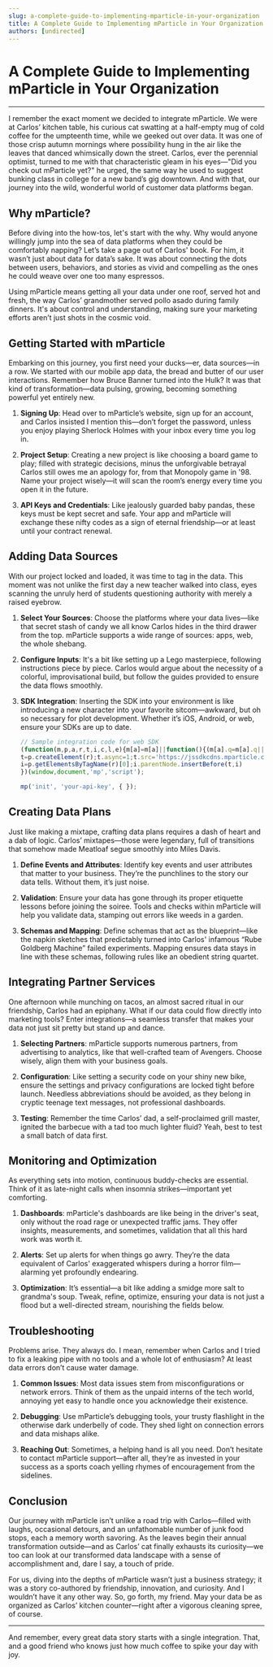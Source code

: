 ```yaml
---
slug: a-complete-guide-to-implementing-mparticle-in-your-organization
title: A Complete Guide to Implementing mParticle in Your Organization
authors: [undirected]
---
```



# A Complete Guide to Implementing mParticle in Your Organization

---

I remember the exact moment we decided to integrate mParticle. We were at Carlos’ kitchen table, his curious cat swatting at a half-empty mug of cold coffee for the umpteenth time, while we geeked out over data. It was one of those crisp autumn mornings where possibility hung in the air like the leaves that danced whimsically down the street. Carlos, ever the perennial optimist, turned to me with that characteristic gleam in his eyes—"Did you check out mParticle yet?" he urged, the same way he used to suggest bunking class in college for a new band’s gig downtown. And with that, our journey into the wild, wonderful world of customer data platforms began.

## Why mParticle?

Before diving into the how-tos, let's start with the why. Why would anyone willingly jump into the sea of data platforms when they could be comfortably napping? Let’s take a page out of Carlos' book. For him, it wasn’t just about data for data’s sake. It was about connecting the dots between users, behaviors, and stories as vivid and compelling as the ones he could weave over one too many espressos.

Using mParticle means getting all your data under one roof, served hot and fresh, the way Carlos’ grandmother served pollo asado during family dinners. It's about control and understanding, making sure your marketing efforts aren’t just shots in the cosmic void.

## Getting Started with mParticle

Embarking on this journey, you first need your ducks—er, data sources—in a row. We started with our mobile app data, the bread and butter of our user interactions. Remember how Bruce Banner turned into the Hulk? It was that kind of transformation—data pulsing, growing, becoming something powerful yet entirely new.

1. **Signing Up**: Head over to mParticle’s website, sign up for an account, and Carlos insisted I mention this—don’t forget the password, unless you enjoy playing Sherlock Holmes with your inbox every time you log in.

2. **Project Setup**: Creating a new project is like choosing a board game to play; filled with strategic decisions, minus the unforgivable betrayal Carlos still owes me an apology for, from that Monopoly game in '98. Name your project wisely—it will scan the room’s energy every time you open it in the future.

3. **API Keys and Credentials**: Like jealously guarded baby pandas, these keys must be kept secret and safe. Your app and mParticle will exchange these nifty codes as a sign of eternal friendship—or at least until your contract renewal.

## Adding Data Sources

With our project locked and loaded, it was time to tag in the data. This moment was not unlike the first day a new teacher walked into class, eyes scanning the unruly herd of students questioning authority with merely a raised eyebrow.

1. **Select Your Sources**: Choose the platforms where your data lives—like that secret stash of candy we all know Carlos hides in the third drawer from the top. mParticle supports a wide range of sources: apps, web, the whole shebang.

2. **Configure Inputs**: It's a bit like setting up a Lego masterpiece, following instructions piece by piece. Carlos would argue about the necessity of a colorful, improvisational build, but follow the guides provided to ensure the data flows smoothly.

3. **SDK Integration**: Inserting the SDK into your environment is like introducing a new character into your favorite sitcom—awkward, but oh so necessary for plot development. Whether it’s iOS, Android, or web, ensure your SDKs are up to date.

   ```javascript
   // Sample integration code for web SDK
   (function(m,p,a,r,t,i,c,l,e){m[a]=m[a]||function(){(m[a].q=m[a].q||[]).push(arguments)};
   t=p.createElement(r);t.async=1;t.src='https://jssdkcdns.mparticle.com/v2/mp.js';
   i=p.getElementsByTagName(r)[0];i.parentNode.insertBefore(t,i)
   })(window,document,'mp','script');
   
   mp('init', 'your-api-key', { });
   ```

## Creating Data Plans

Just like making a mixtape, crafting data plans requires a dash of heart and a dab of logic. Carlos’ mixtapes—those were legendary, full of transitions that somehow made Meatloaf segue smoothly into Miles Davis.

1. **Define Events and Attributes**: Identify key events and user attributes that matter to your business. They’re the punchlines to the story our data tells. Without them, it’s just noise.

2. **Validation**: Ensure your data has gone through its proper etiquette lessons before joining the soiree. Tools and checks within mParticle will help you validate data, stamping out errors like weeds in a garden.

3. **Schemas and Mapping**: Define schemas that act as the blueprint—like the napkin sketches that predictably turned into Carlos' infamous “Rube Goldberg Machine” failed experiments. Mapping ensures data stays in line with these schemas, following rules like an obedient string quartet.

## Integrating Partner Services

One afternoon while munching on tacos, an almost sacred ritual in our friendship, Carlos had an epiphany. What if our data could flow directly into marketing tools? Enter integrations—a seamless transfer that makes your data not just sit pretty but stand up and dance.

1. **Selecting Partners**: mParticle supports numerous partners, from advertising to analytics, like that well-crafted team of Avengers. Choose wisely, align them with your business goals.

2. **Configuration**: Like setting a security code on your shiny new bike, ensure the settings and privacy configurations are locked tight before launch. Needless abbreviations should be avoided, as they belong in cryptic teenage text messages, not professional dashboards.

3. **Testing**: Remember the time Carlos’ dad, a self-proclaimed grill master, ignited the barbecue with a tad too much lighter fluid? Yeah, best to test a small batch of data first.

## Monitoring and Optimization

As everything sets into motion, continuous buddy-checks are essential. Think of it as late-night calls when insomnia strikes—important yet comforting.

1. **Dashboards**: mParticle's dashboards are like being in the driver's seat, only without the road rage or unexpected traffic jams. They offer insights, measurements, and sometimes, validation that all this hard work was worth it.

2. **Alerts**: Set up alerts for when things go awry. They’re the data equivalent of Carlos' exaggerated whispers during a horror film—alarming yet profoundly endearing.

3. **Optimization**: It’s essential—a bit like adding a smidge more salt to grandma's soup. Tweak, refine, optimize, ensuring your data is not just a flood but a well-directed stream, nourishing the fields below.

## Troubleshooting

Problems arise. They always do. I mean, remember when Carlos and I tried to fix a leaking pipe with no tools and a whole lot of enthusiasm? At least data errors don’t cause water damage.

1. **Common Issues**: Most data issues stem from misconfigurations or network errors. Think of them as the unpaid interns of the tech world, annoying yet easy to handle once you acknowledge their existence.

2. **Debugging**: Use mParticle’s debugging tools, your trusty flashlight in the otherwise dark underbelly of code. They shed light on connection errors and data mishaps alike.

3. **Reaching Out**: Sometimes, a helping hand is all you need. Don’t hesitate to contact mParticle support—after all, they’re as invested in your success as a sports coach yelling rhymes of encouragement from the sidelines.

## Conclusion

Our journey with mParticle isn’t unlike a road trip with Carlos—filled with laughs, occasional detours, and an unfathomable number of junk food stops, each a memory worth savoring. As the leaves begin their annual transformation outside—and as Carlos’ cat finally exhausts its curiosity—we too can look at our transformed data landscape with a sense of accomplishment and, dare I say, a touch of pride.

For us, diving into the depths of mParticle wasn’t just a business strategy; it was a story co-authored by friendship, innovation, and curiosity. And I wouldn’t have it any other way. So, go forth, my friend. May your data be as organized as Carlos’ kitchen counter—right after a vigorous cleaning spree, of course.

---

And remember, every great data story starts with a single integration. That, and a good friend who knows just how much coffee to spike your day with joy.